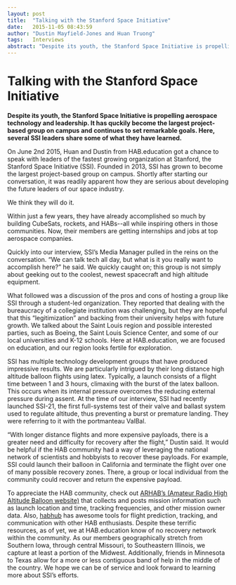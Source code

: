 ```yaml
---
layout: post
title:  "Talking with the Stanford Space Initiative"
date:   2015-11-05 08:43:59
author: "Dustin Mayfield-Jones and Huan Truong"
tags:	Interviews
abstract: "Despite its youth, the Stanford Space Initiative is propelling aerospace technology and leadership.  It has quckily become the largest project-based group on campus and continues to set remarkable goals. Here, several SSI leaders share some of what they have learned"
---
```


# Talking with the Stanford Space Initiative

**Despite its youth, the Stanford Space Initiative is propelling aerospace
technology and leadership.  It has quckily become the largest project-based
group on campus and continues to set remarkable goals. Here, several SSI
leaders share some of what they have learned.**

On June 2nd 2015, Huan and Dustin from HAB.education got a chance to speak with
leaders of the fastest growing organization at Stanford, the Stanford Space
Initiative (SSI). Founded in 2013, SSI has grown to become the largest
project-based group on campus. Shortly after starting our conversation, it was
readily apparent how they are serious about developing the future leaders of
our space industry. 

We think they will do it. 

Within just a few years, they have already accomplished so much by building
CubeSats, rockets, and HABs--all while inspiring others in those communities.
Now, their members are getting internships and jobs at top aerospace companies. 

Quickly into our interview, SSI’s Media Manager pulled in the reins on the
conversation. “We can talk tech all day, but what is it you really want to
accomplish here?” he said. We quickly caught on; this group is not simply about
geeking out to the coolest, newest spacecraft and high altitude equipment. 

What followed was a discussion of the pros and cons of hosting a group like SSI
through a student-led organization. They reported that dealing with the
bureaucracy of a collegiate institution was challenging, but they are hopeful
that this “legitimization” and backing from their university helps with future
growth. We talked about the Saint Louis region and possible interested parties,
such as Boeing, the Saint Louis Science Center, and some of our local
universities and K-12 schools. Here at HAB.education, we are focused on
education, and our region looks fertile for exploration.

SSI has multiple technology development groups that have produced impressive
results. We are particularly intrigued by their long distance high altitude
balloon flights using latex. Typically, a launch consists of a flight time
between 1 and 3 hours, climaxing with the burst of the latex balloon. This
occurs when its internal pressure overcomes the reducing external pressure
during assent. At the time of our interview, SSI had recently launched SSI-21,
the first full-systems test of their valve and ballast system used to regulate
altitude, thus preventing a burst or premature landing. They were referring to
it with the portmanteau ValBal.  

“With longer distance flights and more expensive payloads, there is a greater
need and difficulty for recovery after the flight,” Dustin said. It would be
helpful if the HAB community had a way of leveraging the national network of
scientists and hobbyists to recover these payloads. For example, SSI could
launch their balloon in California and terminate the flight over one of many
possible recovery zones. There, a group or local individual from the community
could recover and return the expensive payload. 

To appreciate the HAB community, check out <a href="http://www.arhab.org">ARHAB’s (Amateur Radio High Altitude
Balloon website)</a> that collects and posts mission information such as launch
location and time, tracking frequencies, and other mission owner data. Also, <a href="http://tracker.habhub.org/">habhub</a>
 has awesome tools for flight prediction, tracking,
and communication with other HAB enthusiasts. Despite these terrific resources,
as of yet, we at HAB.education know of no recovery network within the
community. As our members geographically stretch from Southern Iowa, through
central Missouri, to Southeastern Illinois, we capture at least a portion of
the Midwest. Additionally, friends in Minnesota to Texas allow for a more or
less contiguous band of help in the middle of the country. We hope we can be of
service and look forward to learning more about SSI’s efforts.
